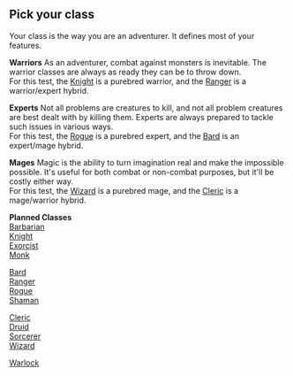 ## Pick your class
Your class is the way you are an adventurer. It defines most of your features.
<br>

**Warriors**
As an adventurer, combat against monsters is inevitable. The warrior classes are always as ready they can be to throw down. <br>
For this test, the [Knight](/p10/class/knight) is a purebred warrior, and the [Ranger](/p10/class/ranger) is a warrior/expert hybrid.

**Experts**
Not all problems are creatures to kill, and not all problem creatures are best dealt with by killing them. Experts are always prepared to tackle such issues in various ways. <br>
For this test, the [Rogue](/p10/class/rogue) is a purebred expert, and the [Bard](/p10/class/bard) is an expert/mage hybrid.

**Mages**
Magic is the ability to turn imagination real and make the impossible possible. It's useful for both combat or non-combat purposes, but it'll be costly either way. <br>
For this test, the [Wizard](/p10/class/wizard) is a purebred mage, and the [Cleric](/p10/class/cleric) is a mage/warrior hybrid.

**Planned Classes**<br>
[Barbarian](/p10/class/barbarian)<br>
[Knight](/p10/class/knight)<br>
[Exorcist](/p10/class/exorcist)<br>
[Monk](/p10/class/monk)<br>

[Bard](/p10/class/bard)<br>
[Ranger](/p10/class/ranger)<br>
[Rogue](/p10/class/rogue)<br>
[Shaman](/p10/class/shaman)<br>

[Cleric](/p10/class/cleric)<br>
[Druid](/p10/class/druid)<br>
[Sorcerer](/p10/class/sorcerer)<br>
[Wizard](/p10/class/wizard) <br>

[Warlock](/p10/class/warlock)
